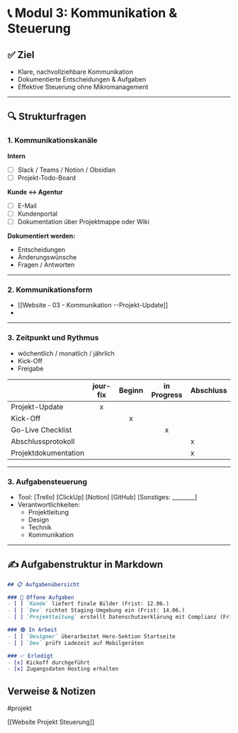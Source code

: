 # 📞 Modul 3: Kommunikation & Steuerung

## ✅ Ziel
- Klare, nachvollziehbare Kommunikation
- Dokumentierte Entscheidungen & Aufgaben
- Effektive Steuerung ohne Mikromanagement

---

## 🔍 Strukturfragen

### 1. Kommunikationskanäle
**Intern**
- [ ] Slack / Teams / Notion / Obsidian
- [ ] Projekt-Todo-Board

**Kunde ↔ Agentur**
- [ ] E-Mail
- [ ] Kundenportal
- [ ] Dokumentation über Projektmappe oder Wiki

**Dokumentiert werden:**
- Entscheidungen
- Änderungswünsche
- Fragen / Antworten

---
### 2.  Kommunikationsform
- [[Website - 03 - Kommunikation --Projekt-Update]]
- 

---
### 3. Zeitpunkt und Rythmus
- wöchentlich / monatlich / jährlich
- Kick-Off
- Freigabe

|                      | jour-fix | Beginn | in Progress | Abschluss |
| -------------------- | :------: | :----: | :---------: | --------- |
| Projekt-Update       |    x     |        |             |           |
| Kick-Off             |          |   x    |             |           |
| Go-Live Checklist    |          |        |      x      |           |
| Abschlussprotokoll   |          |        |             | x         |
| Projektdokumentation |          |        |             | x         |

---

### 3. Aufgabensteuerung
- Tool: [Trello] [ClickUp] [Notion] [GitHub] [Sonstiges: ________]
- Verantwortlichkeiten:
  - Projektleitung
  - Design
  - Technik
  - Kommunikation

---

## ✍️ Aufgabenstruktur in Markdown

```md
## 📋 Aufgabenübersicht

### 🔵 Offene Aufgaben
- [ ] `Kunde` liefert finale Bilder (Frist: 12.06.)
- [ ] `Dev` richtet Staging-Umgebung ein (Frist: 14.06.)
- [ ] `Projektleitung` erstellt Datenschutzerklärung mit Complianz (Frist: 16.06.)

### 🟢 In Arbeit
- [ ] `Designer` überarbeitet Hero-Sektion Startseite
- [ ] `Dev` prüft Ladezeit auf Mobilgeräten

### ✅ Erledigt
- [x] Kickoff durchgeführt
- [x] Zugangsdaten Hosting erhalten

```

## Verweise & Notizen
#projekt

[[Website Projekt Steuerung]]